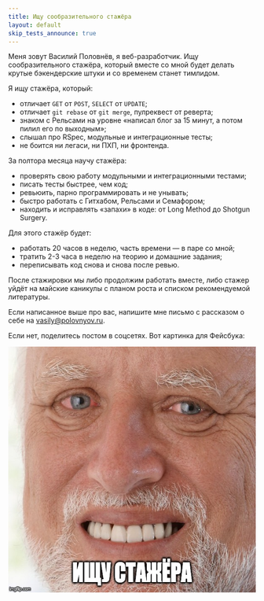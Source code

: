 ```yaml
---
title: Ищу сообразительного стажёра
layout: default
skip_tests_announce: true
---
```


Меня зовут Василий Половнёв, я веб-разработчик. Ищу сообразительного стажёра, который вместе со мной будет делать крутые бэкендерские штуки и со временем станет тимлидом.

Я ищу стажёра, который:

* отличает `GET` от `POST`, `SELECT` от `UPDATE`;
* отличает `git rebase` от `git merge`, пулреквест от реверта;
* знаком с Рельсами на уровне «написал блог за 15 минут, а потом пилил его по выходным»;
* слышал про RSpec, модульные и интеграционные тесты;
* не боится ни легаси, ни ПХП, ни фронтенда.

За полтора месяца научу стажёра:

* проверять свою работу модульными и интеграционными тестами;
* писать тесты быстрее, чем код;
* ревьюить, парно программировать и не унывать;
* быстро работать с Гитхабом, Рельсами и Семафором;
* находить и исправлять «запахи» в коде: от Long Method до Shotgun Surgery.

Для этого стажёр будет:

* работать 20 часов в неделю, часть времени — в паре со мной;
* тратить 2-3 часа в неделю на теорию и домашние задания;
* переписывать код снова и снова после ревью.

После стажировки мы либо продолжим работать вместе, либо стажер уйдёт на майские каникулы с планом роста и списком рекомендуемой литературы.

Если написанное выше про вас, напишите мне письмо с рассказом о себе на <a href="mailto:vasily@polovnyov.ru">vasily@polovnyov.ru</a>.

Если нет, поделитесь постом в соцсетях. Вот картинка для Фейсбука:

<img src="/assets/rookie.jpg" class="img--break" width="590" height="500" />
